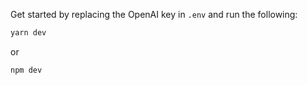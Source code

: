 Get started by replacing the OpenAI key in `.env` and run the following:

```bash
yarn dev
```

or

```bash
npm dev
```
